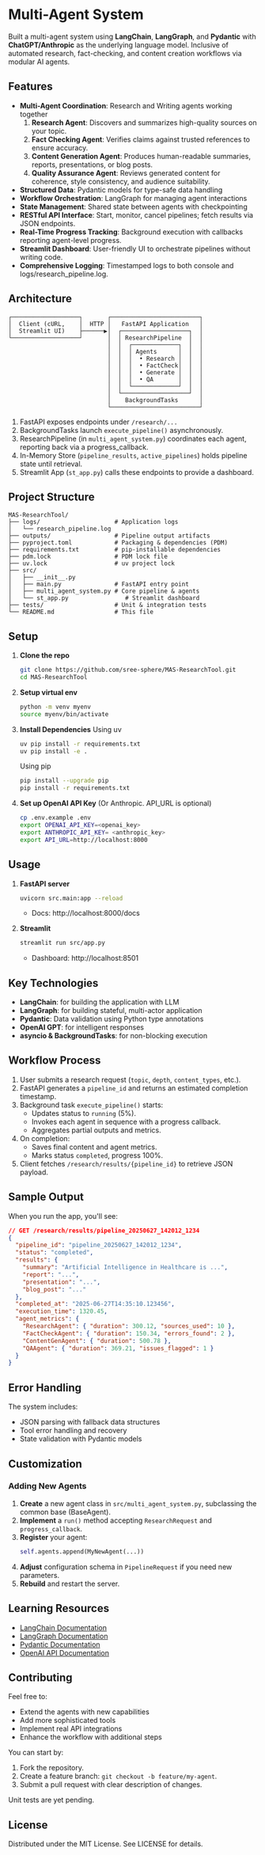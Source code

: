 # Multi-Agent System

Built a multi-agent system using **LangChain**, **LangGraph**, and **Pydantic** with **ChatGPT/Anthropic** as the underlying language model. Inclusive of automated research, fact-checking, and content creation workflows via modular AI agents.

## Features

- **Multi-Agent Coordination**: Research and Writing agents working together
   1. **Research Agent**: Discovers and summarizes high-quality sources on your topic.
   2. **Fact Checking Agent**: Verifies claims against trusted references to ensure accuracy.
   3. **Content Generation Agent**: Produces human-readable summaries, reports, presentations, or blog posts.
   4. **Quality Assurance Agent**: Reviews generated content for coherence, style consistency, and audience suitability.
- **Structured Data**: Pydantic models for type-safe data handling
- **Workflow Orchestration**: LangGraph for managing agent interactions
- **State Management**: Shared state between agents with checkpointing
- **RESTful API Interface**: Start, monitor, cancel pipelines; fetch results via JSON endpoints.
- **Real-Time Progress Tracking**: Background execution with callbacks reporting agent-level progress.
- **Streamlit Dashboard**: User-friendly UI to orchestrate pipelines without writing code.
- **Comprehensive Logging**: Timestamped logs to both console and logs/research_pipeline.log.

## Architecture

```
┌───────────────────┐       ┌─────────────────────────┐
│  Client (cURL,    │  HTTP │   FastAPI Application   │
│  Streamlit UI)    ├──────▶│  ┌───────────────────┐  │
└───────────────────┘       │  │ ResearchPipeline  │  │
                            │  │  ┌─────────────┐  │  │
                            │  │  │ Agents      │  │  │
                            │  │  │  • Research │  │  │
                            │  │  │  • FactCheck│  │  │
                            │  │  │  • Generate │  │  │
                            │  │  │  • QA       │  │  │
                            │  │  └─────────────┘  │  │
                            │  └───────────────────┘  │
                            │    BackgroundTasks      │
                            └─────────────────────────┘

```
1. FastAPI exposes endpoints under ```/research/...```
2. BackgroundTasks launch ```execute_pipeline()``` asynchronously.
3. ResearchPipeline (in ```multi_agent_system.py```) coordinates each agent, reporting back via a progress_callback.
4. In-Memory Store (```pipeline_results```, ```active_pipelines```) holds pipeline state until retrieval.
5. Streamlit App (```st_app.py```) calls these endpoints to provide a dashboard.

## Project Structure

```
MAS-ResearchTool/
├── logs/                     # Application logs
│   └── research_pipeline.log
├── outputs/                  # Pipeline output artifacts
├── pyproject.toml            # Packaging & dependencies (PDM)
├── requirements.txt          # pip-installable dependencies
├── pdm.lock                  # PDM lock file
├── uv.lock                   # uv project lock
├── src/
│   ├── __init__.py
│   ├── main.py               # FastAPI entry point
│   ├── multi_agent_system.py # Core pipeline & agents
│   └── st_app.py                # Streamlit dashboard
├── tests/                    # Unit & integration tests
└── README.md                 # This file
```

## Setup

1. **Clone the repo**
   ```bash
   git clone https://github.com/sree-sphere/MAS-ResearchTool.git
   cd MAS-ResearchTool
   ```

2. **Setup virtual env**
   ```bash
   python -m venv myenv
   source myenv/bin/activate
   ```

3. **Install Dependencies**
   Using uv
   ```bash
   uv pip install -r requirements.txt
   uv pip install -e .
   ```
   Using pip
   ```bash
   pip install --upgrade pip
   pip install -r requirements.txt
   ```

4. **Set up OpenAI API Key** (Or Anthropic. API_URL is optional)
   ```bash
   cp .env.example .env
   export OPENAI_API_KEY=<openai_key>
   export ANTHROPIC_API_KEY= <anthropic_key>
   export API_URL=http://localhost:8000
   ```

## Usage

1. **FastAPI server**
   ```bash
   uvicorn src.main:app --reload
   ```
   - Docs: http://localhost:8000/docs

2. **Streamlit**
   ```bash
   streamlit run src/app.py
   ```
   - Dashboard: http://localhost:8501

## Key Technologies

- **LangChain**: for building the application with LLM
- **LangGraph**: for building stateful, multi-actor application
- **Pydantic**: Data validation using Python type annotations
- **OpenAI GPT**: for intelligent responses
- **asyncio & BackgroundTasks**: for non-blocking execution

## Workflow Process

1. User submits a research request (```topic```, ```depth```, ```content_types```, etc.).
2. FastAPI generates a ```pipeline_id``` and returns an estimated completion timestamp.
3. Background task ```execute_pipeline()``` starts:
   - Updates status to ```running``` (5%).
   - Invokes each agent in sequence with a progress callback.
   - Aggregates partial outputs and metrics.
4. On completion:
   - Saves final content and agent metrics.
   - Marks status ```completed```, progress 100%.
5. Client fetches ```/research/results/{pipeline_id}``` to retrieve JSON payload.

## Sample Output

When you run the app, you'll see:

```json
// GET /research/results/pipeline_20250627_142012_1234
{
  "pipeline_id": "pipeline_20250627_142012_1234",
  "status": "completed",
  "results": {
    "summary": "Artificial Intelligence in Healthcare is ...",
    "report": "...",
    "presentation": "...",
    "blog_post": "..."
  },
  "completed_at": "2025-06-27T14:35:10.123456",
  "execution_time": 1320.45,
  "agent_metrics": {
    "ResearchAgent": { "duration": 300.12, "sources_used": 10 },
    "FactCheckAgent": { "duration": 150.34, "errors_found": 2 },
    "ContentGenAgent": { "duration": 500.78 },
    "QAAgent": { "duration": 369.21, "issues_flagged": 1 }
  }
}
```

## Error Handling

The system includes:
- JSON parsing with fallback data structures
- Tool error handling and recovery
- State validation with Pydantic models

## Customization

### Adding New Agents
1. **Create** a new agent class in ```src/multi_agent_system.py```, subclassing the common base (BaseAgent).
2. **Implement** a ```run()``` method accepting ```ResearchRequest``` and ```progress_callback```.
3. **Register** your agent:
   ```python
   self.agents.append(MyNewAgent(...))
   ```
4. **Adjust** configuration schema in ```PipelineRequest``` if you need new parameters.
5. **Rebuild** and restart the server.

## Learning Resources

- [LangChain Documentation](https://python.langchain.com/)
- [LangGraph Documentation](https://langchain-ai.github.io/langgraph/)
- [Pydantic Documentation](https://pydantic.dev/)
- [OpenAI API Documentation](https://platform.openai.com/docs/)

## Contributing

Feel free to:
- Extend the agents with new capabilities
- Add more sophisticated tools
- Implement real API integrations
- Enhance the workflow with additional steps

You can start by:
1. Fork the repository.
2. Create a feature branch: ```git checkout -b feature/my-agent```.
3. Submit a pull request with clear description of changes.

Unit tests are yet pending.

## License

Distributed under the MIT License. See LICENSE for details.
